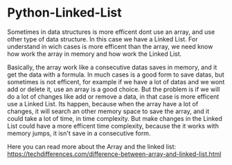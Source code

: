 # Python-Linked-List

Sometimes in data structures is more efficent dont use an array, and use other type of data structure. In this case we have a Linked List. For understand in wich cases is more efficent than the array, we need know how work the array in memory and how work the Linked List.

Basically, the array work like a consecutive datas saves in memory, and it get the data with a formula. In much cases is a good form to save datas, but sometimes is not efficent, for example if we have a lot of datas and we wont add or delete it, use an array is a good choice. But the problem is if we will do a lot of changes like add or remove a data, in that case is more efficent use a Linked List.
Its happen, because when the array have a lot of changes, it will search an other memory space to save the array, and it could take a lot of time, in time complexity. But make changes in the  Linked List could have a more efficent time complexity, because the it works with memory jumps, it isn't save in a consecutive form.

Here you can read more about the Array and the linked list: https://techdifferences.com/difference-between-array-and-linked-list.html
